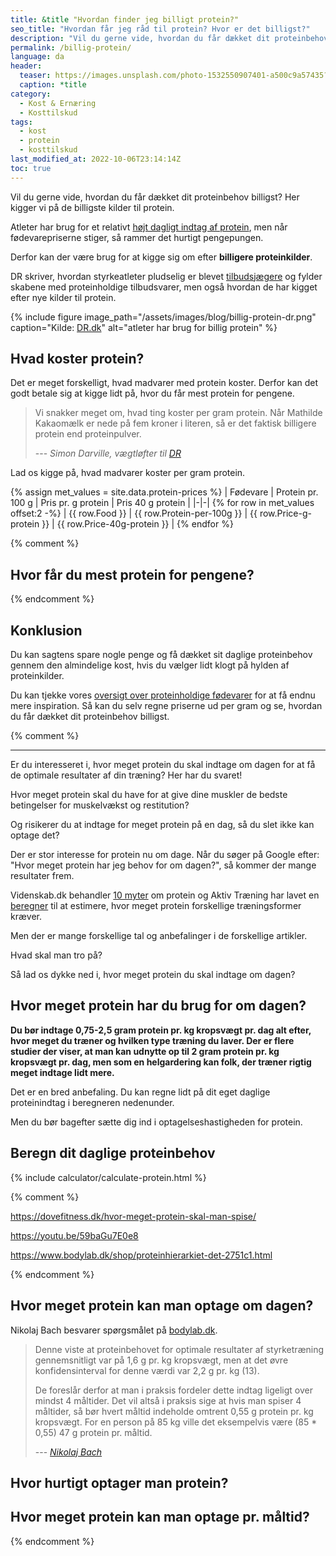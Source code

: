 ```yaml
---
title: &title "Hvordan finder jeg billigt protein?"
seo_title: "Hvordan får jeg råd til protein? Hvor er det billigst?"
description: "Vil du gerne vide, hvordan du får dækket dit proteinbehov billigst? Her kigger vi på de billigste kilder til protein."
permalink: /billig-protein/
language: da
header:
  teaser: https://images.unsplash.com/photo-1532550907401-a500c9a57435?ixlib=rb-1.2.1&ixid=eyJhcHBfaWQiOjEyMDd9&auto=format&fit=crop&h=300&w=400&q=10
  caption: *title
category:
  - Kost & Ernæring
  - Kosttilskud
tags:
  - kost
  - protein
  - kosttilskud
last_modified_at: 2022-10-06T23:14:14Z
toc: true
---
```


Vil du gerne vide, hvordan du får dækket dit proteinbehov billigst? Her kigger vi på de billigste kilder til protein.

Atleter har brug for et relativt [højt dagligt indtag af protein](/dagligt-protein-indtagelse/), men når fødevarepriserne stiger, så rammer det hurtigt pengepungen.

Derfor kan der være brug for at kigge sig om efter **billigere proteinkilder**.

DR skriver, hvordan styrkeatleter pludselig er blevet [tilbudsjægere](https://www.dr.dk/nyheder/indland/stigende-priser-rammer-landets-store-overarme-vaegtloefterklub-maa-fylde-skabet-med) og fylder skabene med proteinholdige tilbudsvarer, men også hvordan de har kigget efter nye kilder til protein.

{% include figure image_path="/assets/images/blog/billig-protein-dr.png" caption="Kilde: [DR.dk](https://www.dr.dk/nyheder/indland/stigende-priser-rammer-landets-store-overarme-vaegtloefterklub-maa-fylde-skabet-med)" alt="atleter har brug for billig protein" %}

## Hvad koster protein?

Det er meget forskelligt, hvad madvarer med protein koster. Derfor kan det godt betale sig at kigge lidt på, hvor du får mest protein for pengene.

> Vi snakker meget om, hvad ting koster per gram protein. Når Mathilde Kakaomælk er nede på fem kroner i literen, så er det faktisk billigere protein end proteinpulver.
>
> --- <cite>Simon Darville, vægtløfter til [DR](https://www.dr.dk/nyheder/indland/stigende-priser-rammer-landets-store-overarme-vaegtloefterklub-maa-fylde-skabet-med)</cite>

Lad os kigge på, hvad madvarer koster per gram protein.

{% assign met_values = site.data.protein-prices %}
| Fødevare | Protein pr. 100 g | Pris pr. g protein | Pris 40 g protein |
|-|-|
{% for row in met_values offset:2 -%}
| {{ row.Food }} | {{ row.Protein-per-100g }} | {{ row.Price-g-protein }} | {{ row.Price-40g-protein }} |
{% endfor %}

{% comment %}

## Hvor får du mest protein for pengene?

{% endcomment %}

## Konklusion

Du kan sagtens spare nogle penge og få dækket sit daglige proteinbehov gennem den almindelige kost, hvis du vælger lidt klogt på hylden af proteinkilder.

Du kan tjekke vores [oversigt over proteinholdige fødevarer](/protein-i-madvarer/) for at få endnu mere inspiration. Så kan du selv regne priserne ud per gram og se, hvordan du får dækket dit proteinbehov billigst.

{% comment %}
***

Er du interesseret i, hvor meget protein du skal indtage om dagen for at få de optimale resultater af din træning? Her har du svaret!

Hvor meget protein skal du have for at give dine muskler de bedste betingelser for muskelvækst og restitution?

Og risikerer du at indtage for meget protein på en dag, så du slet ikke kan optage det?

Der er stor interesse for protein nu om dage. Når du søger på Google efter: "Hvor meget protein har jeg behov for om dagen?", så kommer der mange resultater frem.

Videnskab.dk behandler [10 myter](https://videnskab.dk/krop-sundhed/10-myter-om-proteiner-del-i) om protein og Aktiv Træning har lavet en [beregner](https://aktivtraening.dk/sund-livsstil/test-hvor-meget-protein-har-jeg-brug-for) til at estimere, hvor meget protein forskellige træningsformer kræver.

Men der er mange forskellige tal og anbefalinger i de forskellige artikler.

Hvad skal man tro på?

Så lad os dykke ned i, hvor meget protein du skal indtage om dagen?

## Hvor meget protein har du brug for om dagen?

**Du bør indtage 0,75-2,5 gram protein pr. kg kropsvægt pr. dag alt efter, hvor meget du træner og hvilken type træning du laver. Der er flere studier der viser, at man kan udnytte op til 2 gram protein pr. kg kropsvægt pr. dag, men som en helgardering kan folk, der træner rigtig meget indtage lidt mere.**

Det er en bred anbefaling. Du kan regne lidt på dit eget daglige proteinindtag i beregneren nedenunder.

Men du bør bagefter sætte dig ind i optagelseshastigheden for protein.

## Beregn dit daglige proteinbehov

{% include calculator/calculate-protein.html %}

{% comment %}


https://dovefitness.dk/hvor-meget-protein-skal-man-spise/

https://youtu.be/59baGu7E0e8

https://www.bodylab.dk/shop/proteinhierarkiet-det-2751c1.html

{% endcomment %}

## Hvor meget protein kan man optage om dagen?

Nikolaj Bach besvarer spørgsmålet på [bodylab.dk](https://www.bodylab.dk/shop/hvor-mange-gram-protein-kan-man-optage-3185c1.html).

> Denne viste at proteinbehovet for optimale resultater af styrketræning gennemsnitligt var på 1,6 g pr. kg kropsvægt, men at det øvre konfidensinterval for denne værdi var 2,2 g pr. kg (13).
>
> De foreslår derfor at man i praksis fordeler dette indtag ligeligt over mindst 4 måltider. Det vil altså i praksis sige at hvis man spiser 4 måltider, så bør hvert måltid indeholde omtrent 0,55 g protein pr. kg kropsvægt. For en person på 85 kg ville det eksempelvis være (85 * 0,55) 47 g protein pr. måltid.
>
> --- <cite>[Nikolaj Bach](https://www.bodylab.dk/shop/hvor-mange-gram-protein-kan-man-optage-3185c1.html)</cite>


## Hvor hurtigt optager man protein?

## Hvor meget protein kan man optage pr. måltid?

{% endcomment %}
